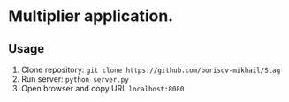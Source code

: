 # Multiplier application.

## Usage

1. Clone repository: `git clone https://github.com/borisov-mikhail/Stag` 
2. Run server: `python server.py`
3. Open browser and copy URL `localhost:8080`
